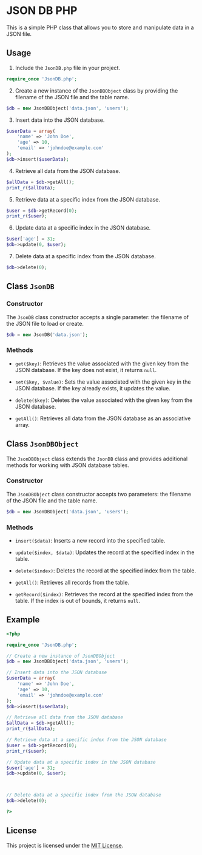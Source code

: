 # JSON DB PHP

This is a simple PHP class that allows you to store and manipulate data in a JSON file.

## Usage

1. Include the `JsonDB.php` file in your project.

```php
require_once 'JsonDB.php';
```

2. Create a new instance of the `JsonDBObject` class by providing the filename of the JSON file and the table name.

```php
$db = new JsonDBObject('data.json', 'users');
```

3. Insert data into the JSON database.

```php
$userData = array(
    'name' => 'John Doe',
    'age' => 10,
    'email' => 'johndoe@example.com'
);
$db->insert($userData);
```

4. Retrieve all data from the JSON database.

```php
$allData = $db->getAll();
print_r($allData);
```

5. Retrieve data at a specific index from the JSON database.

```php
$user = $db->getRecord(0);
print_r($user);
```

6. Update data at a specific index in the JSON database.

```php
$user['age'] = 31;
$db->update(0, $user);
```

7. Delete data at a specific index from the JSON database.

```php
$db->delete(0);
```

## Class `JsonDB`

### Constructor

The `JsonDB` class constructor accepts a single parameter: the filename of the JSON file to load or create.

```php
$db = new JsonDB('data.json');
```

### Methods

- `get($key)`: Retrieves the value associated with the given key from the JSON database. If the key does not exist, it returns `null`.

- `set($key, $value)`: Sets the value associated with the given key in the JSON database. If the key already exists, it updates the value.

- `delete($key)`: Deletes the value associated with the given key from the JSON database.

- `getAll()`: Retrieves all data from the JSON database as an associative array.

## Class `JsonDBObject`

The `JsonDBObject` class extends the `JsonDB` class and provides additional methods for working with JSON database tables.

### Constructor

The `JsonDBObject` class constructor accepts two parameters: the filename of the JSON file and the table name.

```php
$db = new JsonDBObject('data.json', 'users');
```

### Methods

- `insert($data)`: Inserts a new record into the specified table.

- `update($index, $data)`: Updates the record at the specified index in the table.

- `delete($index)`: Deletes the record at the specified index from the table.

- `getAll()`: Retrieves all records from the table.

- `getRecord($index)`: Retrieves the record at the specified index from the table. If the index is out of bounds, it returns `null`.

## Example

```php
<?php

require_once 'JsonDB.php';

// Create a new instance of JsonDBObject
$db = new JsonDBObject('data.json', 'users');

// Insert data into the JSON database
$userData = array(
    'name' => 'John Doe',
    'age' => 10,
    'email' => 'johndoe@example.com'
);
$db->insert($userData);

// Retrieve all data from the JSON database
$allData = $db->getAll();
print_r($allData);

// Retrieve data at a specific index from the JSON database
$user = $db->getRecord(0);
print_r($user);

// Update data at a specific index in the JSON database
$user['age'] = 31;
$db->update(0, $user);



// Delete data at a specific index from the JSON database
$db->delete(0);

?>
```

## License

This project is licensed under the [MIT License](LICENSE).
